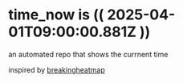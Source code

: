 # time_now is (( 2025-04-01T09:00:00.881Z ))

an automated repo that shows the currnent time

inspired by [breakingheatmap](https://github.com/breakingheatmap/breakingheatmap)